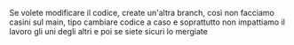 Se volete modificare il codice, create un'altra branch, così non facciamo casini sul main, tipo cambiare codice a caso e soprattutto non impattiamo il lavoro gli uni degli altri
e poi se siete sicuri lo mergiate
